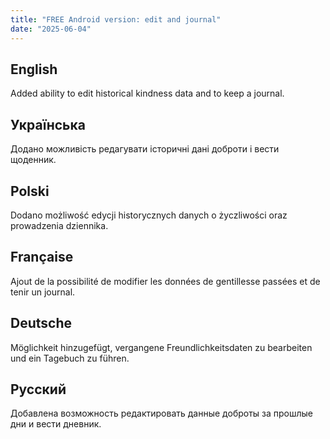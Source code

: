 ```yaml
---
title: "FREE Android version: edit and journal"
date: "2025-06-04"
---
```


## English

Added ability to edit historical kindness data and to keep a journal.

## Українська

Додано можливість редагувати історичні дані доброти і вести щоденник.

## Polski

Dodano możliwość edycji historycznych danych o życzliwości oraz prowadzenia dziennika.

## Française

Ajout de la possibilité de modifier les données de gentillesse passées et de tenir un journal.

## Deutsche

Möglichkeit hinzugefügt, vergangene Freundlichkeitsdaten zu bearbeiten und ein Tagebuch zu führen.

## Русский

Добавлена возможность редактировать данные доброты за прошлые дни и вести дневник.
